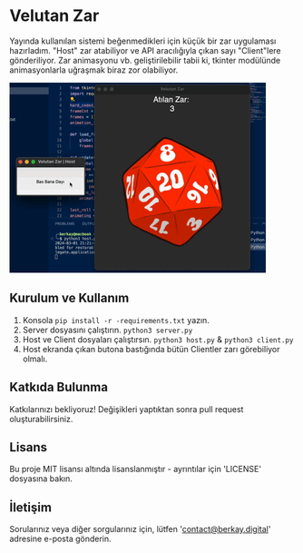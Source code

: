 # Velutan Zar

Yayında kullanılan sistemi beğenmedikleri için küçük bir zar uygulaması hazırladım. "Host" zar atabiliyor ve API aracılığıyla çıkan sayı "Client"lere gönderiliyor. Zar animasyonu vb. geliştirilebilir tabii ki, tkinter modülünde animasyonlarla uğraşmak biraz zor olabiliyor.

![Quick Look](./quick_look.gif)
## Kurulum ve Kullanım

1. Konsola `pip install -r -requirements.txt` yazın.
2. Server dosyasını çalıştırın. `python3 server.py`
3. Host ve Client dosyaları çalıştırsın. `python3 host.py` & `python3 client.py`
4. Host ekranda çıkan butona bastığında bütün Clientler zarı görebiliyor olmalı.

## Katkıda Bulunma

Katkılarınızı bekliyoruz! Değişikleri yaptıktan sonra pull request oluşturabilirsiniz.

## Lisans

Bu proje MIT lisansı altında lisanslanmıştır - ayrıntılar için 'LICENSE' dosyasına bakın.

## İletişim

Sorularınız veya diğer sorgularınız için, lütfen 'contact@berkay.digital' adresine e-posta gönderin.